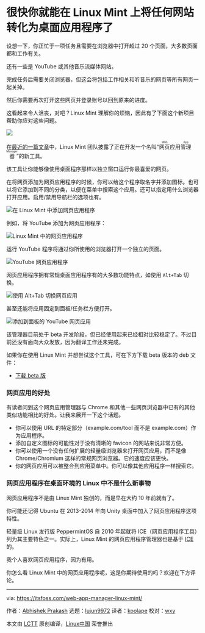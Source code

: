 [#]: collector: (lujun9972)
[#]: translator: (koolape)
[#]: reviewer: (wxy)
[#]: publisher: ( )
[#]: url: ( )
[#]: subject: (Soon You’ll be Able to Convert Any Website into Desktop Application in Linux Mint)
[#]: via: (https://itsfoss.com/web-app-manager-linux-mint/)
[#]: author: (Abhishek Prakash https://itsfoss.com/author/abhishek/)

很快你就能在 Linux Mint 上将任何网站转化为桌面应用程序了
======

设想一下，你正忙于一项任务且需要在浏览器中打开超过 20 个页面，大多数页面都和工作有关。

还有一些是 YouTube 或其他音乐流媒体网站。

完成任务后需要关闭浏览器，但这会将包括工作相关和听音乐的网页等所有网页一起关掉。

然后你需要再次打开这些网页并登录账号以回到原来的进度。

这看起来令人沮丧，对吧？Linux Mint 理解你的烦恼，因此有了下面这个新项目帮助你应对这些问题。

![][1]

在[最近的一篇文章][2]中，Linux Mint 团队披露了正在开发一个名叫“<ruby>网页应用管理器<rt>Web App Manager</rt></ruby>”的新工具。

该工具让你能够像使用桌面程序那样以独立窗口运行你最喜爱的网页。

在将网页添加为网页应用程序的时候，你可以给这个程序取名字并添加图标。也可以将它添加到不同的分类，以便在菜单中搜索这个应用。还可以指定用什么浏览器打开应用。启用/禁用导航栏的选项也有。

![在 Linux Mint 中添加网页应用程序][3]

例如，将 YouTube 添加为网页应用程序：

![Linux Mint 中的网页应用程序][4]

运行 YouTube 程序将通过你所使用的浏览器打开一个独立的页面。

![YouTube 网页应用程序][5]

网页应用程序拥有常规桌面应用程序有的大多数功能特点，如使用 `Alt+Tab` 切换。

![使用 Alt+Tab 切换网页应用][6]

甚至还能将应用固定到面板/任务栏方便打开。

![添加到面板的 YouTube 网页应用][7]

该管理器目前处于 beta 开发阶段，但已经使用起来已经相对比较稳定了。不过目前还没有面向大众发放，因为翻译工作还未完成。

如果你在使用 Linux Mint 并想尝试这个工具，可在下方下载 beta 版本的 deb 文件：

- [下载 beta 版][8]

### 网页应用的好处

有读者问到这个网页应用管理器与 Chrome 和其他一些网页浏览器中已有的其他类似功能相比的好处。让我来展开一下这个话题。

- 你可以使用 URL 的特定部分（example.com/tool 而不是 example.com）作为应用程序。
- 添加自定义图标的可能性对于没有清晰的 favicon 的网站来说非常方便。
- 你可以使用一个没有任何扩展的轻量级浏览器来打开网页应用，而不是像 Chrome/Chromium 这样的常规网页浏览器。它的速度应该更快。
- 你的网页应用可以被整合到应用菜单中。你可以像其他应用程序一样搜索它。

### 网页应用程序在桌面环境的 Linux 中不是什么新事物

网页应用程序不是由 Linux Mint 独创的，而是早在大约 10 年前就有了。

你可能还记得 Ubuntu 在 2013-2014 年向 Unity 桌面中加入了网页应用程序这项特性。

轻量级 Linux 发行版 PeppermintOS 自 2010 年起就将 ICE（网页应用程序工具）列为其主要特色之一。实际上，Linux Mint 的网页应用程序管理器也是基于 [ICE][9] 的。

我个人喜欢网页应用程序，因为有用。

你怎么看 Linux Mint 中的网页应用程序呢，这是你期待使用的吗？欢迎在下方评论。

--------------------------------------------------------------------------------

via: https://itsfoss.com/web-app-manager-linux-mint/

作者：[Abhishek Prakash][a]
选题：[lujun9972][b]
译者：[koolape](https://github.com/koolape)
校对：[wxy](https://github.com/wxy)

本文由 [LCTT](https://github.com/LCTT/TranslateProject) 原创编译，[Linux中国](https://linux.cn/) 荣誉推出

[a]: https://itsfoss.com/author/abhishek/
[b]: https://github.com/lujun9972
[1]: https://i1.wp.com/itsfoss.com/wp-content/uploads/2020/09/Web-App-Manager-linux-mint.jpg?resize=800%2C450&ssl=1
[2]: https://blog.linuxmint.com/?p=3960
[3]: https://i0.wp.com/itsfoss.com/wp-content/uploads/2020/09/Add-web-app-in-Linux-Mint.png?resize=600%2C489&ssl=1
[4]: https://i0.wp.com/itsfoss.com/wp-content/uploads/2020/09/Web-Apps-in-Linux-Mint.png?resize=600%2C489&ssl=1
[5]: https://i2.wp.com/itsfoss.com/wp-content/uploads/2020/09/youtube-web-app-linux-mint.jpg?resize=800%2C611&ssl=1
[6]: https://i0.wp.com/itsfoss.com/wp-content/uploads/2020/09/web-app-alt-tab-switcher.jpg?resize=721%2C576&ssl=1
[7]: https://i2.wp.com/itsfoss.com/wp-content/uploads/2020/09/panel.jpg?resize=470%2C246&ssl=1
[8]: http://www.linuxmint.com/tmp/blog/3960/webapp-manager_1.0.3_all.deb
[9]: https://github.com/peppermintos/ice
